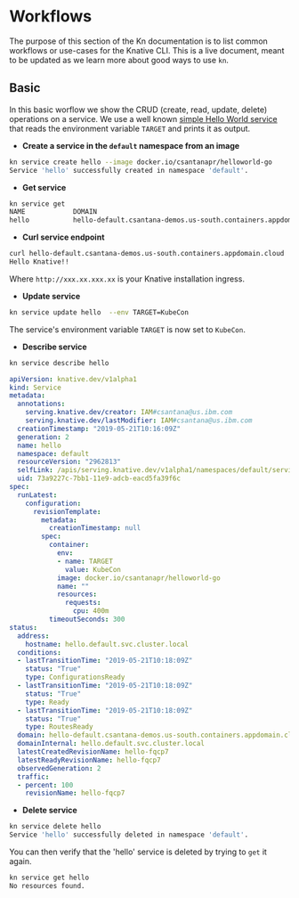 # Workflows

The purpose of this section of the Kn documentation is to list common workflows or use-cases for the Knative CLI. This is a live document, meant to be updated as we learn more about good ways to use `kn`.

## Basic

In this basic worflow we show the CRUD (create, read, update, delete) operations on a service. We use a well known [simple Hello World service](https://github.com/knative/docs/tree/master/docs/serving/samples/hello-world/helloworld-go) that reads the environment variable `TARGET` and prints it as output.

* **Create a service in the `default` namespace from an image**

```bash
kn service create hello --image docker.io/csantanapr/helloworld-go
Service 'hello' successfully created in namespace 'default'.
```

* **Get service**

```bash
kn service get
NAME            DOMAIN                                                                     GENERATION   AGE     CONDITIONS   READY
hello           hello-default.csantana-demos.us-south.containers.appdomain.cloud           1            12s     3 OK / 3     True

```

* **Curl service endpoint**

```bash
curl hello-default.csantana-demos.us-south.containers.appdomain.cloud
Hello Knative!!
```

Where `http://xxx.xx.xxx.xx` is your Knative installation ingress.

* **Update service**

```bash
kn service update hello  --env TARGET=KubeCon
```

The service's environment variable `TARGET` is now set to `KubeCon`.

* **Describe service**

```bash
kn service describe hello
```
```yaml
apiVersion: knative.dev/v1alpha1
kind: Service
metadata:
  annotations:
    serving.knative.dev/creator: IAM#csantana@us.ibm.com
    serving.knative.dev/lastModifier: IAM#csantana@us.ibm.com
  creationTimestamp: "2019-05-21T10:16:09Z"
  generation: 2
  name: hello
  namespace: default
  resourceVersion: "2962813"
  selfLink: /apis/serving.knative.dev/v1alpha1/namespaces/default/services/hello
  uid: 73a9227c-7bb1-11e9-adcb-eacd5fa39f6c
spec:
  runLatest:
    configuration:
      revisionTemplate:
        metadata:
          creationTimestamp: null
        spec:
          container:
            env:
            - name: TARGET
              value: KubeCon
            image: docker.io/csantanapr/helloworld-go
            name: ""
            resources:
              requests:
                cpu: 400m
          timeoutSeconds: 300
status:
  address:
    hostname: hello.default.svc.cluster.local
  conditions:
  - lastTransitionTime: "2019-05-21T10:18:09Z"
    status: "True"
    type: ConfigurationsReady
  - lastTransitionTime: "2019-05-21T10:18:09Z"
    status: "True"
    type: Ready
  - lastTransitionTime: "2019-05-21T10:18:09Z"
    status: "True"
    type: RoutesReady
  domain: hello-default.csantana-demos.us-south.containers.appdomain.cloud
  domainInternal: hello.default.svc.cluster.local
  latestCreatedRevisionName: hello-fqcp7
  latestReadyRevisionName: hello-fqcp7
  observedGeneration: 2
  traffic:
  - percent: 100
    revisionName: hello-fqcp7
```

* **Delete service**

```bash
kn service delete hello
Service 'hello' successfully deleted in namespace 'default'.
```

You can then verify that the 'hello' service is deleted by trying to `get` it again.

```bash
kn service get hello
No resources found.
```
